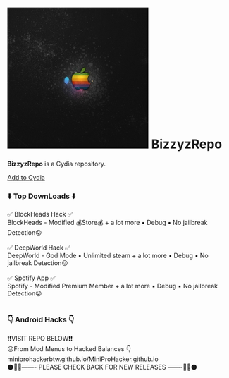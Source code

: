 
  
<body>

<div class="container">
	<h1><img src="bizzy2.png"> BizzyzRepo</h1>
</div>

<div class="container">
	<div class="well">
		<p><span class="text-primary"><b>BizzyzRepo</span></b> is a Cydia repository.</p>
		<a class="btn btn-sm btn-default" href="cydia://url/https://cydia.saurik.com/api/share#?source=https://BizzyzModz.github.io/BizzyzRepo/">Add to Cydia</a>
	</div>
</div>

<div class="container">
  <h3 id="wells" class="page-header">⬇️ Top DownLoads ⬇️</h3>
</div>

</div>

<div class="container">
	<div class="panel panel-default">
	  <div class="panel-heading">✅ BlockHeads Hack ✅</div>
	  <div class="panel-body">
		BlockHeads - Modified 💰Store💰 + a lot more  ▪️ Debug ▪️ No jailbreak Detection😜<br /><br />
	  </div>
	</div>

<div class="container">
	<div class="panel panel-default">
	  <div class="panel-heading">✅ DeepWorld Hack ✅</div>
	  <div class="panel-body">
		DeepWorld - God Mode ▪️ Unlimited steam + a lot more  ▪️ Debug ▪️ No jailbreak Detection😜<br /><br />
	  </div>
	</div>

<div class="container">
	<div class="panel panel-default">
	  <div class="panel-heading">✅ Spotify App ✅</div>
	  <div class="panel-body">
		Spotify - Modified Premium Member + a lot more  ▪️ Debug ▪️ No jailbreak Detection😜<br /><br />
	  </div>
	</div>

  <h3 id="wells" class="page-header"> 👇 Android Hacks 👇</h3>
</div>

<div class="container">
	<div class="panel panel-default">
	  <div class="panel-heading">❗️❗️VISIT REPO BELOW❗️❗️</div>
	  <div class="panel-body">        
😜From Mod Menus to Hacked Balances 👇 
miniprohackerbtw.github.io/MiniProHacker.github.io
	  </div>
	</div>
  <div class="panel-body">
		 ⚫️🔴🔵——- PLEASE CHECK BACK FOR NEW RELEASES ——-🔵🔴⚫️<br /><br />
	  </div>
	</div>

</div>

</body>
</html>
